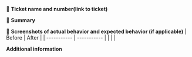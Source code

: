 🎫 **Ticket name and number(link to ticket)**

📝 **Summary**

📸 **Screenshots of actual behavior and expected behavior (if applicable)**
| Before | After |
| ----------- | ----------- |
|  |  |

**Additional information**
